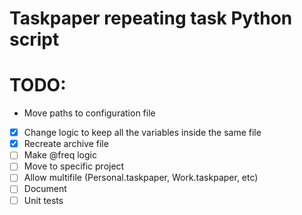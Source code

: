 # Taskpaper repeating task Python script

# TODO:

- Move paths to configuration file
- [x] Change logic to keep all the variables inside the same file
- [x] Recreate archive file
- [ ] Make @freq logic
- [ ] Move to specific project
- [ ] Allow multifile (Personal.taskpaper, Work.taskpaper, etc)
- [ ] Document
- [ ] Unit tests
